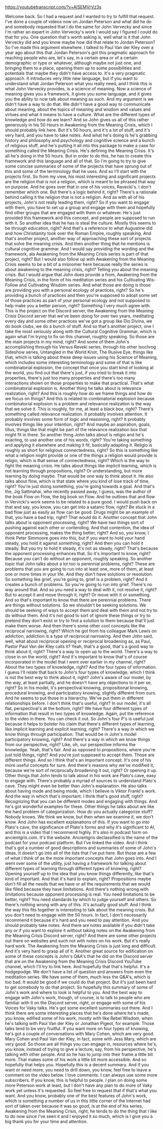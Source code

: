 https://youtubetranscript.com/?v=AISEMVrVz3s

 Welcome back. So I had a request and I wanted to try to fulfill that request. I've done a couple of videos now on Jordan Peterson and what did he do and somebody requested that I do the same for John Vervecky and since I'm rather an expert in John Vervecky's work I would say I figured I could do that for you. One question that's worth asking is, well what is it that John Vervecky did and you know maybe how did that relate to Jordan Peterson? So I've made this argument elsewhere. I talked to Paul Van der Kley over a year ago about this that Jordan Peterson's got this pragmatic approach for reaching people who are, let's say, in a certain area or of a certain demographic or type or whatever, although maybe not just one, and bringing them to a place, opening them up to some possibilities and potentials that maybe they didn't have access to. It's a very pragmatic approach. It introduces very little new language, but if you want to understand what Jordan Peterson what you really need, and I think this is what John Vervecky provides, is a science of meaning. Now a science of meaning gives you a framework, it gives you some language, and it gives you the ability to now talk about meaning as such. And my argument is we didn't have a way to do that. We didn't have a good way to communicate about meaning, about the topics of meaning and wisdom and values and virtues and what it means to have a culture. What are the different types of knowledge and how do we learn? And so John gives us all of this rather generously in his 50 Hours in Awakening from the Meaning Crisis, which I should probably link here. But it's 50 hours, and it's a lot of stuff, and it's very hard, and you have to take notes. And what he's doing is he's grabbing history and philosophy and psychology and cognitive science and a bunch of religious stuff, and he's putting it all into this package to make a case for something called the Meaning Crisis. He's defining the Meaning Crisis. It's all he's doing in the 50 hours. But in order to do this, he has to create this framework and this language and all of that. So I'm going to try to give some concise summaries of some of the projects that have sprung out of this and some of the terminology that he uses. And so I'll start with the projects first. So from my view, his most interesting and significant projects are the religion that is not a religion, which is meant to be phrased that way on purpose. And he goes over that in one of his voices, Ravecki's. I don't remember which one. But there's a logic behind it, right? There's a rationale behind calling it the religion that is not a religion. And as with all of his projects, John's not really leading them, right? So if you want to engage with them, you have to set up a group and engage with them and hopefully find other groups that are engaged with them or whatever. He's just provided this framework and this concept, and people are supposed to run with it. So another idea that he has is steal the culture. Mostly this seems to be through education, right? And that's a reference to what Augustine did and how Christianity took over the Roman Empire, roughly speaking. And that's another project, another way of approaching these sort of projects that solve the meaning crisis. And then another thing that he mentions is cultural cognitive grammar. And I would say providing the wording and the framework, ala Awakening from the Meaning Crisis series is part of that project, right? But I would also follow up with Awakening from the Meaning Crisis seems to be a bit of a misnomer here because really the series is about awakening to the meaning crisis, right? Telling you about the meaning crisis. But I would argue that John does provide a from, Awakening from the Meaning Crisis, in the form of his meditation series and his Cultivating Wis- Follow and Cultivating Wisdom series. And what those are doing is those are providing you with a personal ecology of practices, right? So he's providing a bunch of practices and then you're supposed to adopt some set of those practices as part of your personal ecology and not supposed to help make you a better person, right? Something I very much agree with. This is the project on the Discord server, the Awakening from the Meaning Crisis Discord server that we've been doing for over two years, meditating every day and some other practices we've got a group like Dio Divina, we do book clubs, we do a bunch of stuff. And so that's another project, one I take the most seriously along with the Cultural Cognitive Grammar, which is again what I'm trying to fix on this channel, roughly speaking. So those are the main projects in my mind, right? And some of them John's accomplishing through his Versus Reveki series, through his other Isochrog Sideshow series, Untangled in the World Knot, The Illusive Eye, things like that, which is talking about these deep issues using his Science of Meaning, which includes some interesting terminology and some of that is like combinatorial explosion, the concept that once you start kind of looking at the world, you find out that there's just, if you tried to break it into properties, there's just too many properties and there's too many interactions shown on those properties to make that practical. That's what combinatorial explosion is. Another thing he talks about is relevance realization, right? And this is roughly how do we frame things and how do we focus on things? And this is related to combinatorial explosion because combinatorial explosion is a problem and relevance realization is the way that we solve it. This is roughly, for me, at least a black box, right? There's something called relevance realization. It probably involves attention. It probably involves some form of logic and reasoning, right? It probably involves things like your intention, right? And maybe an aspiration, goals, tillus, things like that might be part of the relevance realization box that might fit in there. So another thing John talks about is religio and he's exacting, to use another one of his words, right? You're taking something and applying it elsewhere and making it fit, basically adapting it. Religio is roughly as short for religious connectedness, right? So this is something like what a religion might provide or one of the things a religion would provide is religio, which is that sense of connectedness, right? Which is the way to fight the meaning crisis. He talks about things like implicit learning, which is not learning through propositions, right? Or understanding, but more learning by doing maybe. That would be one way to think about it. He also talks about flow, which is that state where you kind of lose track of time, right? You're just doing something, you're going towards a goal. And that's the, Jig Sattmahai, who recently passed away, I guess, was the author of the book Flow on Flow, the big book on Flow. And he outlines that and flow in Vervicki's work seems to be related to a pure good. I would push back on that and say, you know, you can get into a satanic flow, right? Be stuck in a bad flow just as easily as flow can be good. Drugs might be an example of that, you have a bad trip, right? That would do it. Another concept that John talks about is opponent processing, right? We have two things sort of pushing against each other or contending. And that contention, the idea of opponent processing, makes the thing better, right? And so, you know, I think Peter Simmoore goes into this, but if you want to hold your hand steady, you hold it against something, right? And then you can hold it steady. But you try to hold it steady, it's not as steady, right? That's because the opponent processing enhances that. So it's important to know, right? Because you can't do without an opponent, roughly speaking. So another topic that John talks about a lot too is perennial problems, right? These are problems that you are going to run into at least one, more of them, at least one or more times in your life. And they don't have solutions or resolution. So something like grief, you're going to, grief is a problem, right? And it creates a bunch of problems. So you're going to run into grief. There's no way around that. And so you need a way to deal with it, not resolve it, right? But to accept it and move through it, right? Or move with it or something. And so that's important to know that there are perennial problems. There are things without solutions. So we shouldn't be seeking solutions. We should be seeking of ways to accept them and deal with them and not try to do without them. And it's not good to sort of ignore these things or try to pretend they don't exist or try to find a solution to them because that'll just make them worse. And then there's some other cool concepts like the reciprocal narrowing, right? Which he got from his colleague Mark Lewis on addiction, addiction is a type of reciprocal narrowing. And then John said, well, what about reciprocal opening or reciprocal broadening as, as Paul, Pastor Paul Van der Kley calls it? Yeah, that's a good, that's a good way to think about it, right? There's a way to open up to the world. There's a way to close in on the world, right? And it's important to know that's of course incorporated in the model that I went over earlier in my channel, right? About the two types of knowledge, right? And the four types of information. I guess I'll relate that back to John's four types of knowledge, which I think is not the best way to think about it, right? John's aware of our model, by the way, at least partially, and he doesn't have any objections to it per se, right? So in his model, it's perspectival knowing, propositional knowing, procedural knowing, and participatory knowing, slightly different from ours. And he seems to put those in a hierarchy. We've put them in different relationships before. I don't think that's useful, right? In our model, it's all flat, perspectival's at the bottom, right? We have four different types of information that result in two types of knowledge. Again, put the reference to the video in there. You can check it out. So John's four P's is useful just because it helps to bolster his claim that there's different types of learning, like implicit learning and explicit learning, right? There's a way in which we know things through participation. That would be in John's model participatory knowing, right? And there's a way in which we know things from our perspective, right? Like, oh, our perspective informs the knowledge. Yeah, that's fair. And as opposed to propositions, where you're just told things, right? And you're just supposed to accept them. Those are different things. And so I think that's an important concept. It's one of his more useful concepts for sure. And there's reasons why we've modified it, because we're sort of reciprocally broadening it out, right? Or opening it up. Other things that John tends to talk about in his work are Plato's cave, easy to engage with. There's probably a myriad of sources to understand Plato's cave. They might even be better than John's explanation. He also talks about having mode and being mode, which I believe is Viktor Frankl's work. And the way in which that's important. I think that's good stuff, right? Recognizing that you can be different modes and engaging with things. And he's got wonderful examples for these. Other things he talks about are like the hard problem of categorization. How do you actually categorize stuff? Nobody knows. We think we know, but then when we examine it, we don't know. And John has excellent explanations of this. If you want to go into Plato's cave, the significance of Plato's forms and why it's significant to AI, and this is a video that I recommend highly. It's also in podcast form on ancientgris.com. It's the website. Ancientgris declassified is the name of the podcast for your podcast platform. But I've linked the video. And I think that's got a number of good descriptions and summaries of some of John's ideas. It doesn't go into all of the lists that I've put here. But those are a few of what I think of as the more important concepts that John goes into. And I went over some of the utility, just having a framework for talking about different types of learning through different types of knowing, right? Opening yourself up to the idea that you know things differently, like that's kind of important. And that it's hard to explain, right? Propositions maybe don't fill all the needs that we have or all the requirements that we would like filled because they have limitations. And there's nothing wrong with limitations because opponent processing is real. You need limitations to be better, right? You need standards by which to judge yourself and others. So there's nothing wrong with any of this. It's actually good stuff. And I think the way this fits together is interesting to talk about the meaning crisis. But you don't need to engage with the 50 hours. In fact, I don't necessarily recommend it because it's hard and you need to pay attention. And you should probably take notes. And there are notes available if you didn't take any or if you want to explore it without taking notes on the Awakening from the Meaning Crisis Discord server, right? And there are some other projects out there on websites and such not with notes on his work. But it's really hard work. The Awakening from the Meaning Crisis is just long and difficult. And it's very hard to grasp all of it. Another great source for edification on some of these concepts is John's Q&A's that he did on the Discord server that are on the Awakening from the Meaning Crisis Discord YouTube channel, which I'll try to link here. And hopefully that that's helpful. It's a hodgepodge. We don't have a list of question and answers from even the meditation series. We have some of them, much less the Q&A's, which is too bad. It would be good if we could do that project. But it's just been hard to get somebody to do that project. So hopefully this summary of some of John's work and where to look is helpful to you. And the best way to engage with John's work, though, of course, is to talk to people who are familiar with it on the Discord server, right, or engage with some of his Voices for Vaky talks. He's got some excellent summaries out there. And I think there are some interesting pieces that he's done where he's made, you know, edified some of his work, mostly with like Rebel Wisdom, when he's talking with Paul Van der Kley or Jonathan Pigeot, for example. Those talks tend to be very fruitful. If you want more on four types of knowing, he's got a couple of conversations with Mary Cohen, which are very good. Mary Cohen and Paul Van der Kley, in fact, some with Jess Mary, which are very good. So those are all things you can engage in, resources where he's, you know, instead of trying to give a lecture, say, from his perspective, he's talking with other people. And so he has to jump into their frame a little bit more. That makes some of his work a little bit more accessible. And so hopefully that helps you. Hopefully this is a decent summary. And if you want or need more, you need to drill down, you know, feel free to leave a comment on the video below. I love comments. I can always use some more subscribers. If you know, this is helpful to people. I plan on doing some more Peterson work at least, but I don't have any plan to do more of Vaky work yet unless it's requested. So feel free to request that if that's what you want. And you know, probably one of the best features of John's work, which is something a number of us in this little corner of the Internet had sort of taken over because it was so good, is at the end of his series, Awakening from the Meaning Crisis, right, he tends to do the thing that I like to do now since I've seen it and I enjoyed it so much, which is I give you a big thank you for your time and attention.